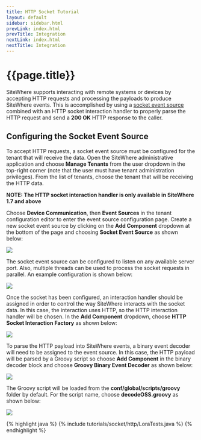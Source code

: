 ```yaml
---
title: HTTP Socket Tutorial
layout: default
sidebar: sidebar.html
prevLink: index.html
prevTitle: Integration
nextLink: index.html
nextTitle: Integration
---
```


# {{page.title}}
SiteWhere supports interacting with remote systems or devices by accepting HTTP requests
and processing the payloads to produce SiteWhere events. This is accomplished by using
a [socket event source](http://documentation.sitewhere.org/userguide/tenant/device-communication.html#socket-event-source)
combined with an HTTP socket interaction handler to properly parse the HTTP request and
send a **200 OK** HTTP response to the caller.

## Configuring the Socket Event Source
To accept HTTP requests, a socket event source must be configured for the tenant that
will receive the data. Open the SiteWhere administrative application and choose
**Manage Tenants** from the user dropdown in the top-right corner (note that the 
user must have tenant administration privileges). From the list of tenants, choose the
tenant that will be receiving the HTTP data.

**NOTE: The HTTP socket interaction handler is only available in SiteWhere 1.7 and above**

Choose **Device Communication**, then **Event Sources** in the tenant configuration editor
to enter the event source configuration page. Create a new socket event source by clicking
on the **Add Component** dropdown at the bottom of the page and choosing **Socket Event Source**
as shown below:

<a href="{{ site.url }}/images/tutorials/socket/http/eventsource1.png" data-lightbox="architecture" title="Socket Event Source">
	<img src="{{ site.url }}/images/tutorials/socket/http/eventsource1.png"/>
</a>

The socket event source can be configured to listen on any available server port. Also, multiple
threads can be used to process the socket requests in parallel. An example configuration is shown below:

<a href="{{ site.url }}/images/tutorials/socket/http/socket-config.png" data-lightbox="architecture" title="Socket Configuration">
	<img src="{{ site.url }}/images/tutorials/socket/http/socket-config.png"/>
</a>

Once the socket has been configured, an interaction handler should be assigned in order to control
the way SiteWhere interacts with the socket data. In this case, the interaction uses HTTP, so the
HTTP interaction handler will be chosen. In the **Add Component** dropdown, choose 
**HTTP Socket Interaction Factory** as shown below:

<a href="{{ site.url }}/images/tutorials/socket/http/http-config.png" data-lightbox="architecture" title="HTTP Configuration">
	<img src="{{ site.url }}/images/tutorials/socket/http/http-config.png"/>
</a>

To parse the HTTP payload into SiteWhere events, a binary event decoder will need to be assigned to
the event source. In this case, the HTTP payload will be parsed by a Groovy script so choose
**Add Component** in the binary decoder block and choose **Groovy Binary Event Decoder** as shown below:

<a href="{{ site.url }}/images/tutorials/socket/http/http-groovy.png" data-lightbox="architecture" title="Groovy Decoder">
	<img src="{{ site.url }}/images/tutorials/socket/http/http-groovy.png"/>
</a>

The Groovy script will be loaded from the **conf/global/scripts/groovy** folder by default. For the 
script name, choose **decodeOSS.groovy** as shown below:

<a href="{{ site.url }}/images/tutorials/socket/http/http-groovy-script.png" data-lightbox="architecture" title="Groovy Script">
	<img src="{{ site.url }}/images/tutorials/socket/http/http-groovy-script.png"/>
</a>


{% highlight java %}
{% include tutorials/socket/http/LoraTests.java %}
{% endhighlight %}
